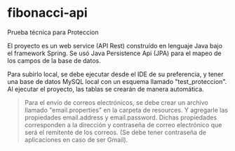 # fibonacci-api
Prueba técnica para Proteccion

El proyecto es un web service (API Rest) construído en lenguaje Java bajo el framework Spring. Se usó Java Persistence Api (JPA) para el mapeo de los campos de la base de datos.

Para subirlo local, se debe ejecutar desde el IDE de su preferencia, y tener una base de datos MySQL local con un esquema llamado "test_proteccion". Al ejecutar el proyecto,
las tablas se crearán de manera automática.


> Para el envío de correos electrónicos, se debe crear un archivo llamado "email.properties" en la carpeta de resources. Y agregarle las propiedades email.address y email.password.
	Dichas propiedades corresponden a la dirección y contraseña de correo electrónico que será el remitente de los correos. (Se debe tener contraseña de aplicaciones en caso de ser
	Gmail).